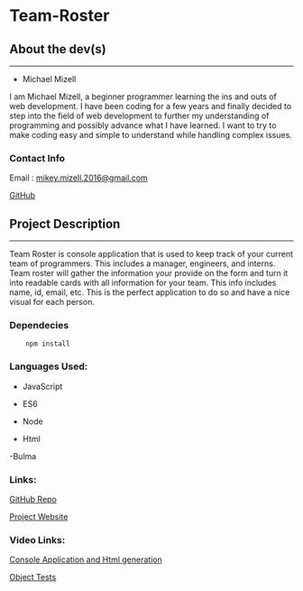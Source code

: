  # Team-Roster

  ## About the dev(s)
  ---

  - Michael Mizell

  I am Michael Mizell, a beginner programmer learning the ins and outs of web development. I have been coding for a few years and finally decided to step into the field of web development to further my understanding of programming and possibly advance what I have learned. I want to try to make coding easy and simple to understand while handling complex issues.

  ### Contact Info

  Email : mikey.mizell.2016@gmail.com

  [GitHub](https://github.com/mikeymizell)
  

  ## Project Description
  ---

  Team Roster is console application that is used to keep track of your current team of programmers. This includes a manager, engineers, and interns. Team roster will gather the information your provide on the form and turn it into readable cards with all information for your team. This info includes name, id, email, etc. This is the perfect application to do so and have a nice visual for each person.

  ### Dependecies

        npm install

  ### Languages Used:

  - JavaScript

  - ES6

  - Node

  - Html

  -Bulma


  ### Links:

  [GitHub Repo](https://github.com/mikeymizell/Team-Roster)

  [Project Website](https://mikeymizell.github.io/Team-Roster)

  ### Video Links: 
  
  [Console Application and Html generation](https://drive.google.com/file/d/1sx5GyIGX_oKLd7WxU3ARZhog_mJ7qQ0d/view)
  
  [Object Tests](https://drive.google.com/file/d/1vQZjO5XXhBnCZqnH2pNG3YTuMQ4Szts6/view)

